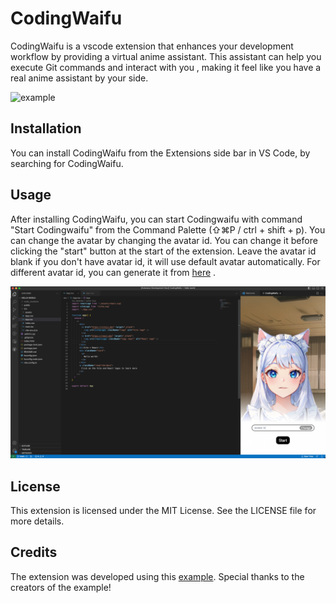 # CodingWaifu
CodingWaifu is a vscode extension that enhances your development workflow by providing a virtual anime assistant.
This assistant can help you execute Git commands and interact with you , making it feel like you have a real anime assistant by your side.

![example](https://cdn.discordapp.com/attachments/801710150963560499/1144197804982550598/example.gif)

## Installation
You can install CodingWaifu from the Extensions side bar in VS Code, by searching for CodingWaifu.

## Usage
After installing CodingWaifu, you can start Codingwaifu with command "Start Codingwaifu" from the Command Palette (⇧⌘P / ctrl + shift + p).
You can change the avatar by changing the avatar id. You can change it before clicking the "start" button at the start of the extension.
Leave the avatar id blank if you don't have avatar id, it will use default avatar automatically.
For different avatar id, you can generate it from [here](https://labs.avatech.ai) .

<img src="assets/preview.png" alt="codingwaifu preview" />

## License
This extension is licensed under the MIT License. See the LICENSE file for more details.

## Credits
The extension was developed using this [example](https://github.com/microsoft/vscode-webview-ui-toolkit-samples/tree/main/frameworks/hello-world-react-vite).
Special thanks to the creators of the example!
